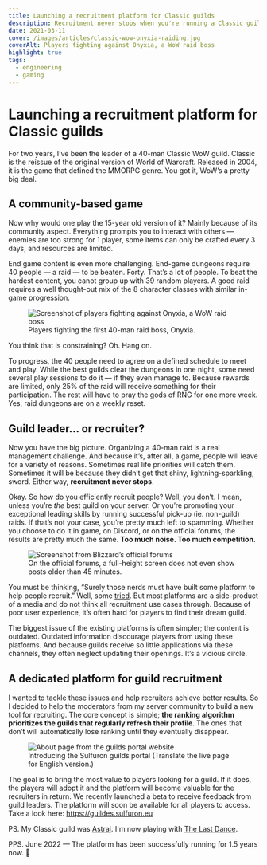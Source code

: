 ```yaml
---
title: Launching a recruitment platform for Classic guilds
description: Recruitment never stops when you're running a Classic guild. I created an app to help guild leaders recruit new members.
date: 2021-03-11
cover: /images/articles/classic-wow-onyxia-raiding.jpg
coverAlt: Players fighting against Onyxia, a WoW raid boss
highlight: true
tags:
  - engineering
  - gaming
---
```


# Launching a recruitment platform for Classic guilds

For two years, I’ve been the leader of a 40-man Classic WoW guild. Classic is the reissue of the original version of World of Warcraft. Released in 2004, it is the game that defined the MMORPG genre. You got it, WoW’s a pretty big deal.

## A community-based game

Now why would one play the 15-year old version of it? Mainly because of its community aspect. Everything prompts you to interact with others — enemies are too strong for 1 player, some items can only be crafted every 3 days, and resources are limited.

End game content is even more challenging. End-game dungeons require 40 people — a raid — to be beaten. Forty. That’s a lot of people. To beat the hardest content, you canot group up with 39 random players. A good raid requires a well thought-out mix of the 8 character classes with similar in-game progression.

<figure>
  <img src="/images/articles/classic-wow-onyxia-raiding.jpg" alt="Screenshot of players fighting against Onyxia, a WoW raid boss" title="Players fighting the first 40-man raid boss, Onyxia." />
  <figcaption>
    Players fighting the first 40-man raid boss, Onyxia.
  </figcaption>
</figure>

You think that is constraining? Oh. Hang on.

To progress, the 40 people need to agree on a defined schedule to meet and play. While the best guilds clear the dungeons in one night, some need several play sessions to do it — if they even manage to. Because rewards are limited, only 25% of the raid will receive something for their participation. The rest will have to pray the gods of RNG for one more week. Yes, raid dungeons are on a weekly reset.

## Guild leader... or recruiter?

Now you have the big picture. Organizing a 40-man raid is a real management challenge. And because it’s, after all, a game, people will leave for a variety of reasons. Sometimes real life priorities will catch them. Sometimes it will be because they didn’t get that shiny, lightning-sparkling, sword. Either way, **recruitment never stops**.

Okay. So how do you efficiently recruit people? Well, you don’t. I mean, unless you’re _the_ best guild on your server. Or you’re promoting your exceptional leading skills by running successful pick-up (ie. non-guild) raids. If that’s not your case, you’re pretty much left to spamming. Whether you choose to do it in game, on Discord, or on the official forums, the results are pretty much the same. **Too much noise. Too much competition.**

<figure>
  <img src="/images/articles/classic-wow-blizzard-guilds-forums-screenshot.jpg" alt="Screenshot from Blizzard’s official forums" title="Screenshot from Blizzard’s official forums" />
  <figcaption>
    On the official forums, a full-height screen does not even show posts older than 45 minutes.
  </figcaption>
</figure>

You must be thinking, “Surely those nerds must have built some platform to help people recruit.” Well, some [tried](https://www.wowisclassic.com/en/guilds/). But most platforms are a side-product of a media and do not think all recruitment use cases through. Because of poor user experience, it’s often hard for players to find their dream guild.

The biggest issue of the existing platforms is often simpler; the content is outdated. Outdated information discourage players from using these platforms. And because guilds receive so little applications via these channels, they often neglect updating their openings. It’s a vicious circle.

## A dedicated platform for guild recruitment

I wanted to tackle these issues and help recruiters achieve better results. So I decided to help the moderators from my server community to build a new tool for recruiting. The core concept is simple; **the ranking algorithm prioritizes the guilds that regularly refresh their profile**. The ones that don’t will automatically lose ranking until they eventually disappear.

<figure>
  <img src="/images/articles/sulfuron-guilds-about-page.jpg" alt="About page from the guilds portal website" title="About page from the guilds portal website" />
  <figcaption>
    Introducing the Sulfuron guilds portal (Translate the live page for English version.)
  </figcaption>
</figure>

The goal is to bring the most value to players looking for a guild. If it does, the players will adopt it and the platform will become valuable for the recruiters in return. We recently launched a beta to receive feedback from guild leaders. The platform will soon be available for all players to access. Take a look here: https://guildes.sulfuron.eu

PS. My Classic guild was [Astral](https://classic.warcraftlogs.com/guild/eu/sulfuron/astral). I'm now playing with [The Last Dance](https://classic.warcraftlogs.com/guild/eu/sulfuron/the%20last%20dance).

PPS. June 2022 — The platform has been successfully running for 1.5 years now. 🎉
